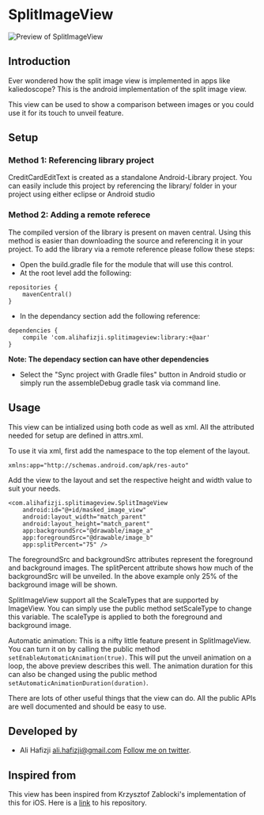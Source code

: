 SplitImageView
==============

![Preview of SplitImageView](https://raw.githubusercontent.com/aliHafizji/SplitImageView/master/split_image_view.gif) 

## Introduction

Ever wondered how the split image view is implemented in apps like kaliedoscope? This is the android implementation of the split image view.

This view can be used to show a comparison between images or you could use it for its touch to unveil feature.

## Setup

### Method 1: Referencing library project

CreditCardEditText is created as a standalone Android-Library project. You can easily include this project by referencing the library/ folder in your project using either eclipse or Android studio

### Method 2: Adding a remote referece

The compiled version of the library is present on maven central. Using this method is easier than downloading the source and referencing it in your project. To add the library via a remote reference please follow these steps:

* Open the build.gradle file for the module that will use this control.
* At the root level add the following:

```
repositories {
    mavenCentral()
}
```

* In the dependancy section add the following reference:

```
dependencies {
    compile 'com.alihafizji.splitimageview:library:+@aar'
}
```
**Note: The dependacy section can have other dependencies**

* Select the "Sync project with Gradle files" button in Android studio or simply run the assembleDebug gradle task via command line.

## Usage

This view can be intialized using both code as well as xml. All the attributed needed for setup are defined in attrs.xml.

To use it via xml, first add the namespace to the top element of the layout.

```
xmlns:app="http://schemas.android.com/apk/res-auto"
```

Add the view to the layout and set the respective height and width value to suit your needs.

```
<com.alihafizji.splitimageview.SplitImageView
    android:id="@+id/masked_image_view"
    android:layout_width="match_parent"
    android:layout_height="match_parent"
    app:backgroundSrc="@drawable/image_a"
    app:foregroundSrc="@drawable/image_b"
    app:splitPercent="75" />
```

The foregroundSrc and backgroundSrc attributes represent the foreground and background images. The splitPercent attribute shows how much of the backgroundSrc will be unveiled. In the above example only 25% of the background image will be shown.

SplitImageView support all the ScaleTypes that are supported by ImageView. You can simply use the public method setScaleType to change this variable. The scaleType is applied to both the foreground and background image.

Automatic animation: This is a nifty little feature present in SplitImageView. You can turn it on by calling the public method `setEnableAutomaticAnimation(true)`. This will put the unveil animation on a loop, the above preview describes this well. The animation duration for this can also be changed using the public method `setAutomaticAnimationDuration(duration)`.

There are lots of other useful things that the view can do. All the public APIs are well documented and should be easy to use.

## Developed by

* Ali Hafizji <ali.hafizji@gmail.com> 
[Follow me on twitter](https://twitter.com/Ali_hafizji).

## Inspired from

This view has been inspired from Krzysztof Zablocki's implementation of this for iOS. Here is a [link](https://github.com/krzysztofzablocki/KZImageSplitView) to his repository.
